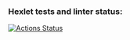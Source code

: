 ### Hexlet tests and linter status:
[![Actions Status](https://github.com/kelevro342/qa-engineer-project-84/actions/workflows/hexlet-check.yml/badge.svg)](https://github.com/kelevro342/qa-engineer-project-84/actions)